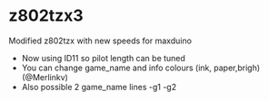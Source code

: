 # z802tzx3 
Modified z802tzx with new speeds for maxduino


* Now using ID11 so pilot length can be tuned 
* You can change game_name and info colours (ink, paper,brigh) (@Merlinkv)
* Also possible 2 game_name lines -g1 -g2
